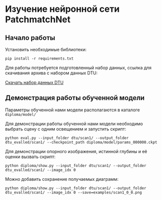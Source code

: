 # Изучение нейронной сети PatchmatchNet

## Начало работы

Установить необходимые библиотеки:
```
pip install -r requirements.txt
```

Для работы потребуется подготовленный набор данных, ссылка для скачивания архива с набором данных DTU: 

[Скачать набор данных DTU](https://drive.google.com/file/d/1Al4BauJ25jqVShFGz60hgCDX7-ZNMJGo/view?usp=sharing)


## Демонстрация работы обученной модели

Параметры обученной нами модели располагаются в каталоге `diploma/model/`


Для демонстрации работы обученной нами модели необходимо выбрать сцену с одним освещением и запустить скрипт:
```
python eval.py --input_folder dtu/scan1/ --output_folder dtu_evalled/scan1/ --checkpoint_path diploma/model/params_000000.ckpt
```

Для демонстрации опорного изображения, истинной глубины и её оценки вызвать скрипт:
```
python diploma/show.py --input_folder dtu/scan1/ --output_folder dtu_evalled/scan1/ --image_idx 0
```

Можно добавить сохранение получаемых диаграмм:
```
python diploma/show.py --input_folder dtu/scan1/ --output_folder dtu_evalled/scan1/ --image_idx 0 --save=examples/scan1_0_0.png
```
